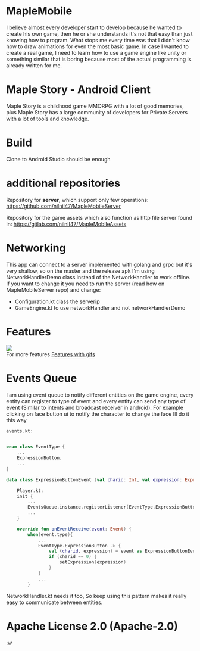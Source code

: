 # MapleMobile
I believe almost every developer start to develop because he wanted to create his own game,
 then he or she understands it's not that easy than just knowing how to program.
 What stops me every time was that I didn't know how to draw animations for even the most basic game.
In case I wanted to create a real game, I need to learn how to use a game engine like unity or something similar that is boring because most of the actual programming is already written for me.

# Maple Story - Android Client
Maple Story is a childhood game MMORPG with a lot of good memories, plus Maple Story has a large community of developers for Private Servers with a lot of tools and knowledge.

# Build
Clone to Android Studio should be enough

# additional repositories

Repository for **server**, which support only few operations: https://github.com/nilnil47/MapleMobileServer

Repository for the game assets which also function as http file server found in: https://gitlab.com/nilnil47/MapleMobileAssets

# Networking
This app can connect to a server implemented with golang and grpc but it's very shallow, so on the master and the release apk I'm using NetworkHandlerDemo class instead of the NetworkHandler to work offline.
If you want to change it you need to run the server (read how on MapleMobileServer repo) and change:
* Configuration.kt class the serverip
* GameEngine.kt to use networkHandler and not networkHandlerDemo


# Features
![](screenshots/moves.gif)  
For more features
[Features with gifs](FEATURES.md)

# Events Queue
I am using event queue to notify different entities on the game engine, every entity can register to type of event and every entity can send any type of event (Similar to intents and broadcast receiver in android).
For example clicking on face button ui to notify the character to change the face Ill do it this way
```kotlin
events.kt:


enum class EventType {
    ...
    ExpressionButton,
    ...
}

data class ExpressionButtonEvent (val charid: Int, val expression: Expression): Event(EventType.ExpressionButton)
```

```kotlin
    Player.kt:
    init {
        ...
        EventsQueue.instance.registerListener(EventType.ExpressionButton, this)
        ...
    }

    override fun onEventReceive(event: Event) {
        when(event.type){
            ...
            EventType.ExpressionButton -> {
                val (charid, expression) = event as ExpressionButtonEvent
                if (charid == 0) {
                    setExpression(expression)
                }
            }
            ...
        }
```
NetworkHandler.kt needs it too, So keep using this pattern makes it really easy to communicate between entities.

# Apache License 2.0 (Apache-2.0)
:w